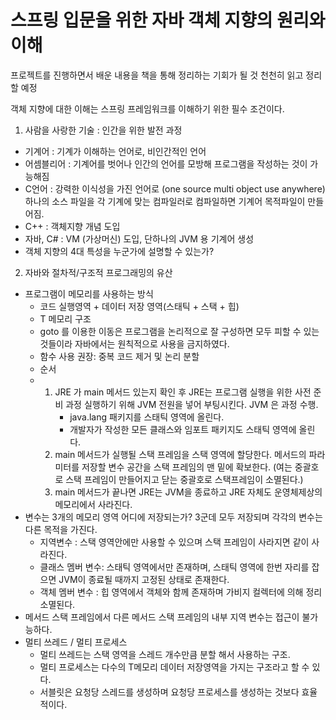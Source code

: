 # 스프링 입문을 위한 자바 객체 지향의 원리와 이해

프로젝트를 진행하면서 배운 내용을 책을 통해 정리하는 기회가 될 것 천천히 읽고 정리할 예정

객체 지향에 대한 이해는 스프링 프레임워크를 이해하기 위한 필수 조건이다.

1. 사람을 사랑한 기술 : 인간을 위한 발전 과정
- 기계어 : 기계가 이해하는 언어로, 비인간적인 언어
- 어셈블리어 : 기계어를 벗어나 인간의 언어를 모방해 프로그램을 작성하는 것이 가능해짐 
- C언어 : 강력한 이식성을 가진 언어로  (one source multi object use anywhere) 하나의 소스 파일을 각 기계에 맞는 컴파일러로 컴파일하면 기계어 목적파일이 만들어짐. 
- C++ : 객체지향 개념 도입
- 자바, C# : VM (가상머신) 도입, 단하나의 JVM 용 기계어 생성
- 객체 지향의 4대 특성을 누군가에 설명할 수 있는가? 
2. 자바와 절차적/구조적 프로그래밍의 유산
- 프로그램이 메모리를 사용하는 방식 
	- 코드 실행영역 + 데이터 저장 영역(스태틱 + 스택 + 힙) 
	- T 메모리 구조
	- goto 를 이용한 이동은 프로그램을 논리적으로 잘 구성하면 모두 피할 수 있는 것들이라 자바에서는 원칙적으로 사용을 금지하였다. 
	- 함수 사용 권장: 중복 코드 제거 및 논리 분할
	- 순서
	- 1. JRE 가 main 메서드 있는지 확인 후 JRE는 프로그램 실행을 위한 사전 준비 과정 실행하기 위해 JVM 전원을 넣어 부팅시킨다. JVM 은 과정 수행. 
			- java.lang 패키지를 스태틱 영역에 올린다.
			- 개발자가 작성한 모든 클래스와 임포트 패키지도 스태틱 영역에 올린다.
		2. main 메서드가 실행될 스택 프레임을 스택 영역에 할당한다. 메서드의 파라미터를 저장할 변수 공간을 스택 프레임의 맨 밑에 확보한다. (여는 중괄호로 스택 프레임이 만들어지고 닫는 중괄호로 스택프레임이 소멸된다.)
		3.   main 메서드가 끝나면 JRE는 JVM을 종료하고 JRE 자체도 운영체제상의 메모리에서 사라진다. 
- 변수는 3개의 메모리 영역 어디에 저장되는가? 3군데 모두 저장되며 각각의 변수는 다른 목적을 가진다.
	- 지역변수 : 스택 영역안에만 사용할 수 있으며 스택 프레임이 사라지면 같이 사라진다.
	- 클래스 멤버 변수: 스태틱 영역에서만 존재하며, 스태틱 영역에 한번 자리를 잡으면 JVM이 종료될 때까지 고정된 상태로 존재한다.
	- 객체 멤버 변수 : 힙 영역에서 객체와 함께 존재하며 가비지 컬렉터에 의해 정리 소멸된다. 
- 메서드 스택 프레임에서 다른 메서드 스택 프레임의 내부 지역 변수는 접근이 불가능하다.
- 멀티 쓰레드 / 멀티 프로세스
	- 멀티 쓰레드는 스택 영역을 스레드 개수만큼 분할 해서 사용하는 구조.
	- 멀티 프로세스는 다수의 T메모리 데이터 저장영역을 가지는 구조라고 할 수 있다.  
	- 서블릿은 요청당 스레드를 생성하며 요청당 프로세스를 생성하는 것보다 효율적이다.